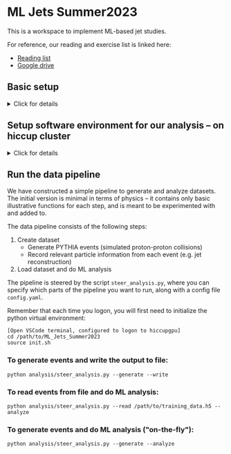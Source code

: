# ML Jets Summer2023

This is a workspace to implement ML-based jet studies.

For reference, our reading and exercise list is linked here:
 - [Reading list](https://docs.google.com/document/d/1nDz0PvdvrQR79-z-nHU7dbMzTct1-O_NcjJzVuuaj5E/edit?usp=sharing)
 - [Google drive](https://drive.google.com/drive/u/0/folders/1eoGmWkVxYjx8As7fMrWZZGoWCt5Qil5U)

## Basic setup
<details>
  <summary>Click for details</summary>
<br/> 
  
To begin, we need to set up a few things to be able to run our code and keep track of our changes with version control. Don't allow yourself to get stuck – if you are spending more than e.g. 10 minutes on a given step and are not sure what to do, ask one of us – don't hesitate.
  
We also encourage you to liberally use ChatGPT for software questions, both techincal (e.g. "How do I navigate to a certain directory on a linux terminal?", "I got this error after trying to do X: <paste error>") and conceptual ("Why do I want to use version control when writing code?", "What is a python virtual environment?"). 
  
To start, do the following:
  - Create a [GitHub](https://github.com) account
  - We will create an account for you on the `hiccup` cluster, a local computing cluster that we will use this summer. 
    - Open a terminal on your laptop and try to login: `ssh <user>@hic.lbl.gov`
      - Your home directory (`/home/<user>`) is where you can store your code
      - The `/rstorage` directory should be used to store data that you generate from your analysis (e.g. ML training datasets)
    - [generate an SSH key](https://docs.github.com/en/authentication/connecting-to-github-with-ssh/generating-a-new-ssh-key-and-adding-it-to-the-ssh-agent?platform=linux) and upload it to your GitHub account
    - Clone this repository: `git clone <url>`
  - On your laptop, [download VSCode](https://code.visualstudio.com) 
    - Install the `Remote-SSH` extension – this will allow you to easily edit code on hiccup via your laptop's editor
    - Create a new workspace that ssh to hiccup, and add the folder for this repository to the workspace
    - Now, try to open a file and check that you can edit it successfully (with the changes being reflected on hiccup)
  
Now we are ready to set up the specific environment for our analysis.

   
</details>

## Setup software environment for our analysis – on hiccup cluster
<details>
  <summary>Click for details</summary>
<br/> 
  
### Logon to the hiccup GPU node
  
If you are using the terminal inside of VSCode, you can logon to the hiccupgpu node by install the "Remote-SSH" extension in VSCode and adding a new remote server:
```
 Host hic.lbl.gov 
 ...
   Hostname hic.lbl.gov
   User <usr>
   Port 1142
```
 
Alternately, you can log directly onto the hiccup GPU node with:
```
ssh <user>@hic.lbl.gov -p 1142
```

### Initialize environment
  
Now we need to initialize the environment: load heppy (for Monte Carlo event generation and jet finding), set the python version, and create a virtual environment for python packages.
We have set up an initialization script to take care of this. 
The first time you set up, you can do:
```
cd ML_Jets_Summer2023
source init.sh --install
```
  
On subsequent times, you don't need to pass the `install` flag:
```
cd ML_Jets_Summer2023
source init.sh
```

Now we are ready to run our scripts.

   
</details>

## Run the data pipeline
  
We have constructed a simple pipeline to generate and analyze datasets. The initial version is minimal in terms of physics – it contains only basic illustrative functions for each step, and is meant to be experimented with and added to.

The data pipeline consists of the following steps:
1. Create dataset
   - Generate PYTHIA events (simulated proton-proton collisions)
   - Record relevant particle information from each event (e.g. jet reconstruction)
2. Load dataset and do ML analysis

The pipeline is steered by the script `steer_analysis.py`, where you can specify which parts of the pipeline you want to run, along with a config file `config.yaml`.
 
Remember that each time you logon, you will first need to initialize the python virtual environment:
```
[Open VSCode terminal, configured to logon to hiccupgpu]
cd /path/to/ML_Jets_Summer2023
source init.sh
```

### To generate events and write the output to file:
```
python analysis/steer_analysis.py --generate --write
```

### To read events from file and do ML analysis:
```
python analysis/steer_analysis.py --read /path/to/training_data.h5 --analyze
```

### To generate events and do ML analysis ("on-the-fly"):
```
python analysis/steer_analysis.py --generate --analyze
```
